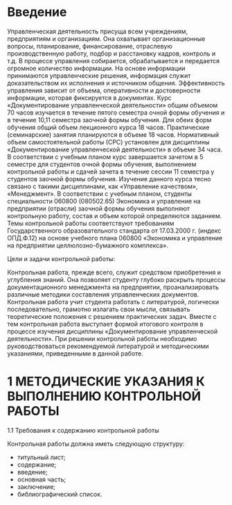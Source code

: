 # Введение

Управленческая деятельность присуща всем учреждениям, предприятиям и организациям. Она охватывает организационные вопросы, планирование, финансирование, отраслевую производственную работу, подбор и расстановку кадров, контроль и т.д. В процессе управления собирается, обрабатывается и передается огромное количество информации.
На основе информации принимаются управленческие решения, информация служит доказательством их исполнения и источником общения. Эффективность управления зависит от объема, оперативности и достоверности информации, которая фиксируется в документах.
Курс «Документирование управленческой деятельности» общим объемом 70 часов изучается в течение пятого семестра очной формы обучения и в течение 10,11 семестра заочной формы обучения. Для обеих форм обучения общий объем лекционного курса 18 часов. Практические (семинарские) занятия планируются в объеме 18 часов. Нормативный объем самостоятельной работы (СРС) установлен для дисциплины «Документирование управленческой деятельности» в объеме 34 часа.
В соответствии с учебным планом курс завершается зачетом в 5 семестре для студентов очной формы обучения, выполнением контрольной работы и сдачей зачета в течение сессии 11 семестра у студентов заочной формы обучения.
Изучение данного курса тесно связано с такими дисциплинами, как «Управление качеством», «Менеджмент».
В соответствии с учебным планом, студенты специальности 060800 (080502.65) Экономика и управление на предприятии (отрасли) заочной формы обучения выполняют контрольную работу, состав и объем которой определяются заданием.
Темы     контрольной     работы     соответствуют	требованиям Государственного образовательного стандарта от 17.03.2000 г. (индекс ОПД.Ф.12) на основе учебного плана 060800 «Экономика и управление на предприятии целлюлозно-бумажного комплекса».

Цели и задачи контрольной работы:

Контрольная работа, прежде всего, служит средством приобретения и углубления знаний. Она позволяет студенту глубоко раскрыть процессы документационного менеджмента на предприятии, проанализировать различные методики составления управленческих документов. Контрольная работа учит студента работать с литературой, логически последовательно, грамотно излагать свои мысли, связывать теоретические положения с решением практических задач. Вместе с тем контрольная работа выступает формой итогового контроля в процессе изучения дисциплины «Документирование управленческой деятельности».
При решении контрольной работы необходимо руководствоваться рекомендуемой литературой и методическими указаниями, приведенными в данной работе.

# 1 МЕТОДИЧЕСКИЕ УКАЗАНИЯ К ВЫПОЛНЕНИЮ КОНТРОЛЬНОЙ РАБОТЫ

1.1 Требования к содержанию контрольной работы

Контрольная работы должна иметь следующую структуру:
+ титульный лист;
+ содержание;
+ введение;
+ основная часть;
+ заключение;
+ библиографический список.
